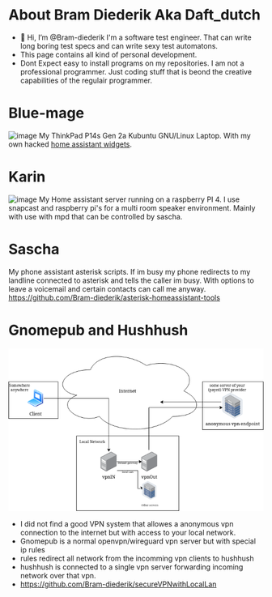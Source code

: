 # About Bram Diederik Aka Daft_dutch
- 👋 Hi, I’m @Bram-diederik I'm a software test engineer. That can write long boring test specs and can write sexy test automatons. 
- This page contains all kind of personal development. 
- Dont Expect easy to install programs on my repositories. I am not a professional programmer. Just coding stuff that is beond the creative capabilities of the regulair programmer. 


# Blue-mage
![image](https://github.com/Bram-diederik/Bram-diederik/assets/53519837/80041a3d-8340-4944-9a74-7de338c38c61)
My ThinkPad P14s Gen 2a Kubuntu GNU/Linux Laptop. With my own hacked [home assistant widgets](https://community.home-assistant.io/t/kde-widgets/552152). 

# Karin
![image](https://github.com/Bram-diederik/Bram-diederik/assets/53519837/aae3dc70-90fe-4f1d-93a3-02b13b35c512)
My Home assistant server running on a raspberry PI 4. I use snapcast and raspberry pi's for a multi room speaker environment. Mainly with use with mpd that can be controlled by sascha. 


# Sascha
My phone assistant asterisk scripts.  If im busy my phone redirects to my landline connected to asterisk and tells the caller im busy. With options to leave a voicemail and certain contacts can call me anyway. 
https://github.com/Bram-diederik/asterisk-homeassistant-tools

# Gnomepub and Hushhush
![image](https://github.com/Bram-diederik/secureVPNwithLocalLan/raw/main/images/vpnMap.drawio.png)
- I did not find a good VPN system that allowes a anonymous vpn connection to the internet but with access to your local network. 
- Gnomepub is a normal openvpn/wireguard vpn server but with special ip rules
- rules redirect all network from the incomming vpn clients to hushhush
- hushhush is connected to a single vpn server forwarding incoming network over that vpn. 
- https://github.com/Bram-diederik/secureVPNwithLocalLan








<!---
Bram-diederik/Bram-diederik is a ✨ special ✨ repository because its `README.md` (this file) appears on your GitHub profile.
You can click the Preview link to take a look at your changes.
--->
